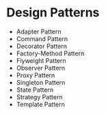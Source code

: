 # Design Patterns

* Adapter Pattern
* Command Pattern
* Decorator Pattern
* Factory-Method Pattern
* Flyweight Pattern
* Observer Pattern
* Proxy Pattern
* Singleton Pattern
* State Pattern
* Strategy Pattern
* Template Pattern
